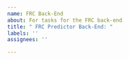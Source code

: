 ```yaml
---
name: FRC Back-End
about: For tasks for the FRC back-end
title: " FRC Predictor Back-End: "
labels: ''
assignees: ''

---
```



